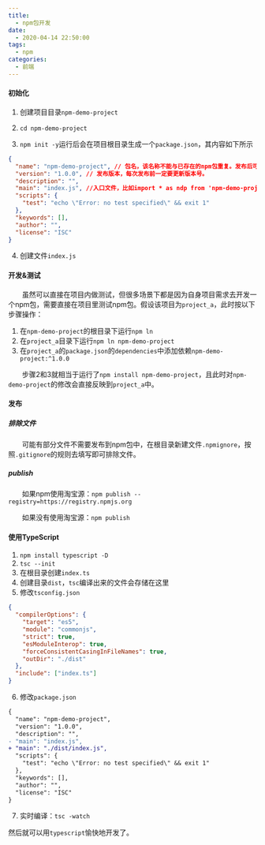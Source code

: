 ```yaml
---
title:
  - npm包开发
date:
  - 2020-04-14 22:50:00
tags:
  - npm
categories:
  - 前端
---
```


#### 初始化

1. 创建项目目录`npm-demo-project`

2. `cd npm-demo-project`

3. `npm init -y`运行后会在项目根目录生成一个`package.json`，其内容如下所示

```json
{
  "name": "npm-demo-project", // 包名，该名称不能与已存在的npm包重复。发布后可使用npm install npm-demo-project进行安装
  "version": "1.0.0", // 发布版本，每次发布前一定要更新版本号。
  "description": "",
  "main": "index.js", //入口文件，比如import * as ndp from 'npm-demo-project'就是相当于import * as ndp from 'index.js'
  "scripts": {
    "test": "echo \"Error: no test specified\" && exit 1"
  },
  "keywords": [],
  "author": "",
  "license": "ISC"
}
```

4. 创建文件`index.js`

#### 开发&测试

&emsp;&emsp;虽然可以直接在项目内做测试，但很多场景下都是因为自身项目需求去开发一个npm包，需要直接在项目里测试npm包。假设该项目为`project_a`，此时按以下步骤操作：

1. 在`npm-demo-project`的根目录下运行`npm ln`
2. 在`project_a`目录下运行`npm ln npm-demo-project`
3. 在`project_a`的`package.json`的`dependencies`中添加依赖`npm-demo-project:^1.0.0`

&emsp;&emsp;步骤2和3就相当于运行了`npm install npm-demo-project`，且此时对`npm-demo-project`的修改会直接反映到`project_a`中。

#### 发布

##### 排除文件

&emsp;&emsp;可能有部分文件不需要发布到npm包中，在根目录新建文件`.npmignore`，按照`.gitignore`的规则去填写即可排除文件。

##### publish

&emsp;&emsp;如果npm使用淘宝源：`npm publish --registry=https://registry.npmjs.org`

&emsp;&emsp;如果没有使用淘宝源：`npm publish`

#### 使用TypeScript

1. `npm install typescript -D`
2. `tsc --init`
3. 在根目录创建`index.ts`
4. 创建目录`dist`，`tsc`编译出来的文件会存储在这里
5. 修改`tsconfig.json`
```json
{
  "compilerOptions": {
    "target": "es5",                         
    "module": "commonjs",                     
    "strict": true,                           
    "esModuleInterop": true,                  
    "forceConsistentCasingInFileNames": true,  
    "outDir": "./dist"
  },
  "include": ["index.ts"]
}
```
6. 修改`package.json`
```diff
{
  "name": "npm-demo-project",
  "version": "1.0.0",
  "description": "",
- "main": "index.js",
+ "main": "./dist/index.js",
  "scripts": {
    "test": "echo \"Error: no test specified\" && exit 1"
  },
  "keywords": [],
  "author": "",
  "license": "ISC"
}
```

7. 实时编译：`tsc -watch`

然后就可以用`typescript`愉快地开发了。
